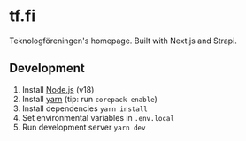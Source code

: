 # tf.fi

Teknologföreningen's homepage. Built with Next.js and Strapi.

## Development

1. Install [Node.js](https://nodejs.org/en) (v18)
2. Install [yarn](https://yarnpkg.com/) (tip: run `corepack enable`)
3. Install dependencies `yarn install`
4. Set environmental variables in `.env.local`
5. Run development server `yarn dev`
